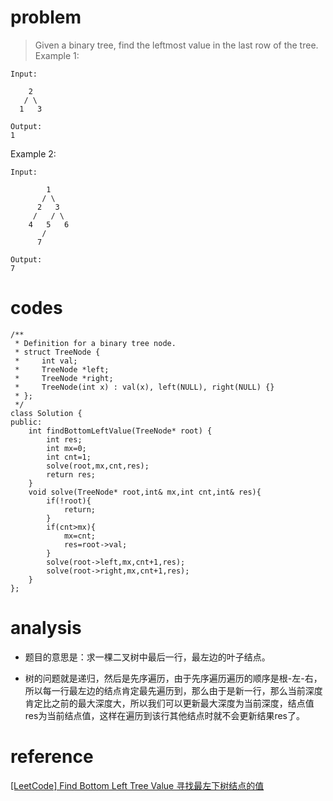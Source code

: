 # problem
>Given a binary tree, find the leftmost value in the last row of the tree.
Example 1:
```
Input:

    2
   / \
  1   3

Output:
1
```
Example 2:
```
Input:

        1
       / \
      2   3
     /   / \
    4   5   6
       /
      7

Output:
7
```
# codes
```
/**
 * Definition for a binary tree node.
 * struct TreeNode {
 *     int val;
 *     TreeNode *left;
 *     TreeNode *right;
 *     TreeNode(int x) : val(x), left(NULL), right(NULL) {}
 * };
 */
class Solution {
public:
    int findBottomLeftValue(TreeNode* root) {
        int res;
        int mx=0;
        int cnt=1;
        solve(root,mx,cnt,res);
        return res;
    }
    void solve(TreeNode* root,int& mx,int cnt,int& res){
        if(!root){
            return;
        }
        if(cnt>mx){
            mx=cnt;
            res=root->val;
        }   
        solve(root->left,mx,cnt+1,res);
        solve(root->right,mx,cnt+1,res);
    }
};
```

# analysis
- 题目的意思是：求一棵二叉树中最后一行，最左边的叶子结点。

- 树的问题就是递归，然后是先序遍历，由于先序遍历遍历的顺序是根-左-右，所以每一行最左边的结点肯定最先遍历到，那么由于是新一行，那么当前深度肯定比之前的最大深度大，所以我们可以更新最大深度为当前深度，结点值res为当前结点值，这样在遍历到该行其他结点时就不会更新结果res了。


# reference
[[LeetCode] Find Bottom Left Tree Value 寻找最左下树结点的值][1]

[1]: https://www.cnblogs.com/grandyang/p/6405128.html